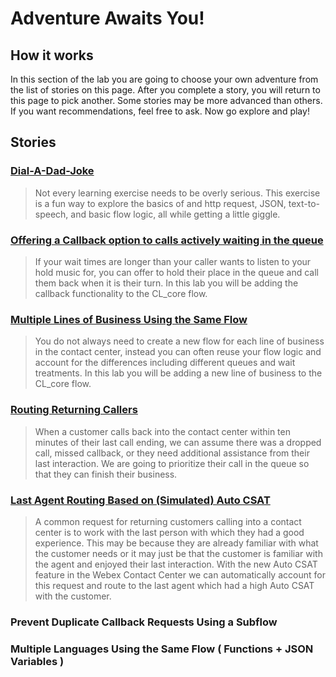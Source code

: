 # Adventure Awaits You!

## How it works
In this section of the lab you are going to choose your own adventure from the list of stories on this page.  After you complete a story, you will return to this page to pick another. Some stories may be more advanced than others.  If you want recommendations, feel free to ask.  Now go explore and play!

## Stories

### [Dial-A-Dad-Joke](dadJoke.md)
> Not every learning exercise needs to be overly serious.  This exercise is a fun way to explore the basics of and http request, JSON, text-to-speech, and basic flow logic, all while getting a little giggle.


### [Offering a Callback option to calls actively waiting in the queue](callback.md)
> If your wait times are longer than your caller wants to listen to your hold music for, you can offer to hold their place in the queue and call them back when it is their turn.  In this lab you will be adding the callback functionality to the CL<w class="POD"></w>_core</copy> flow.


### [Multiple Lines of Business Using the Same Flow](multiLOB.md)
> You do not always need to create a new flow for each line of business in the contact center, instead you can often reuse your flow logic and account for the differences including different queues and wait treatments.  In this lab you will be adding a new line of business to the CL<w class="POD"></w>_core</copy> flow.

### [Routing Returning Callers](returningCaller.md)
> When a customer calls back into the contact center within ten minutes of their last call ending, we can assume there was a dropped call, missed callback, or they need additional assistance from their last interaction. We are going to prioritize their call in the queue so that they can finish their business.


### [Last Agent Routing Based on (Simulated) Auto CSAT](LARbasedOnCSAT.md)
> A common request for returning customers calling into a contact center is to work with the last person with which they had a good experience. This may be because they are already familiar with what the customer needs or it may just be that the customer is familiar with the agent and enjoyed their last interaction. With the new Auto CSAT feature in the Webex Contact Center we can automatically account for this request and route to the last agent which had a high Auto CSAT with the customer. 



### Prevent Duplicate Callback Requests Using a Subflow





<!-- ### Multiple Lines of Business Using Variable Wait Treatment?? (Subflow + Functions) -->


### Multiple Languages Using the Same Flow ( Functions + JSON Variables )


